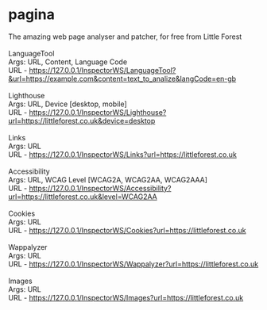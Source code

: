 # pagina
The amazing web page analyser and patcher, for free from Little Forest
<br />
<br />
LanguageTool
<br />
Args: URL, Content, Language Code
<br />
URL - https://127.0.0.1/InspectorWS/LanguageTool?&url=https://example.com&content=text_to_analize&langCode=en-gb
<br />
<br />
Lighthouse
<br />
Args: URL, Device [desktop, mobile]
<br />
URL - https://127.0.0.1/InspectorWS/Lighthouse?url=https://littleforest.co.uk&device=desktop
<br />
<br />
Links
<br />
Args: URL
<br />
URL - https://127.0.0.1/InspectorWS/Links?url=https://littleforest.co.uk
<br />
<br />
Accessibility
<br />
Args: URL, WCAG Level [WCAG2A, WCAG2AA, WCAG2AAA]
<br />
URL - https://127.0.0.1/InspectorWS/Accessibility?url=https://littleforest.co.uk&level=WCAG2AA
<br />
<br />
Cookies
<br />
Args: URL
<br />
URL - https://127.0.0.1/InspectorWS/Cookies?url=https://littleforest.co.uk
<br />
<br />
Wappalyzer
<br />
Args: URL
<br />
URL - https://127.0.0.1/InspectorWS/Wappalyzer?url=https://littleforest.co.uk
<br />
<br />
Images
<br />
Args: URL
<br />
URL - https://127.0.0.1/InspectorWS/Images?url=https://littleforest.co.uk
